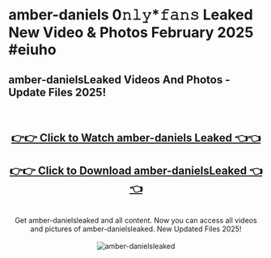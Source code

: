 # amber-daniels 0𝚗𝚕𝚢*𝚏𝚊𝚗𝚜 Leaked New Video & Photos February 2025 #eiuho

<h2>amber-danielsLeaked Videos And Photos - Update Files 2025!</h2>
<br>
<div align="center">
<h2><a href="https://mediaupload.pro?title=amber-daniels&ref=11F" rel="nofollow">👉👉 Click to Watch amber-daniels Leaked 👈👈</a></h2>
<h2><a href="https://mediaupload.pro?title=amber-daniels&ref=11F" rel="nofollow">👉👉 Click to Download amber-danielsLeaked 👈👈</a></h2>
<br>
Get amber-danielsleaked and all content. Now you can access all videos and pictures of amber-danielsleaked. New Updated Files 2025!
<br>
<br>
<a href="https://mediaupload.pro?title=amber-daniels&ref=11F" rel="nofollow" data-target="animated-image.originalLink"><img src="https://i.ibb.co/Gkj2r4b/banner.png" alt="amber-danielsleaked" style="max-width: 100%; display: inline-block;" data-target="animated-image.originalImage"></a>
</div>
<br>

